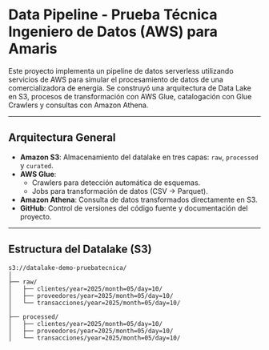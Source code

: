 # Data Pipeline - Prueba Técnica Ingeniero de Datos (AWS) para Amaris

Este proyecto implementa un pipeline de datos serverless utilizando servicios de AWS para simular el procesamiento de datos de una comercializadora de energía. Se construyó una arquitectura de Data Lake en S3, procesos de transformación con AWS Glue, catalogación con Glue Crawlers y consultas con Amazon Athena.

---

## Arquitectura General

- **Amazon S3**: Almacenamiento del datalake en tres capas: `raw`, `processed` y `curated`.
- **AWS Glue**: 
  - Crawlers para detección automática de esquemas.
  - Jobs para transformación de datos (CSV → Parquet).
- **Amazon Athena**: Consulta de datos transformados directamente en S3.
- **GitHub**: Control de versiones del código fuente y documentación del proyecto.

---

## Estructura del Datalake (S3)

```text
s3://datalake-demo-pruebatecnica/
│
├── raw/
│   ├── clientes/year=2025/month=05/day=10/
│   ├── proveedores/year=2025/month=05/day=10/
│   └── transacciones/year=2025/month=05/day=10/
│
├── processed/
│   ├── clientes/year=2025/month=05/day=10/
│   ├── proveedores/year=2025/month=05/day=10/
│   └── transacciones/year=2025/month=05/day=10/
